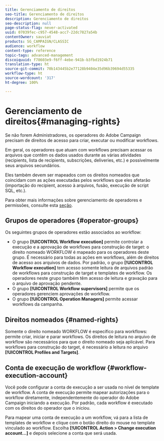 ```yaml
---
title: Gerenciamento de direitos
seo-title: Gerenciamento de direitos
description: Gerenciamento de direitos
seo-description: null
page-status-flag: never-activated
uuid: 07039fec-c957-4548-acc7-22dc7827a54b
contentOwner: sauviat
products: SG_CAMPAIGN/CLASSIC
audience: workflow
content-type: reference
topic-tags: advanced-management
discoiquuid: f78603e9-f6ff-4ebe-941b-b3fbd1924b71
translation-type: ht
source-git-commit: 70b143445b2e77128b9404e35d96b39694d55335
workflow-type: ht
source-wordcount: '317'
ht-degree: 100%

---
```



# Gerenciamento de direitos{#managing-rights}

Se não forem Administradores, os operadores do Adobe Campaign precisam de direitos de acesso para criar, executar ou modificar workflows.

Em geral, os operadores que atuam com workflows precisam acessar os arquivos que contêm os dados usados durante as várias atividades (recipients, lista de recipients, subscrições, deliveries, etc.) e possivelmente seus arquivos secundários.

Eles também devem ser mapeados com os direitos nomeados que coincidam com as ações executadas pelos workflows que eles afetarão (importação do recipient, acesso à arquivos, fusão, execução de script SQL, etc.).

Para obter mais informações sobre gerenciamento de operadores e permissões, consulte esta [seção](../../platform/using/access-management.md).

## Grupos de operadores {#operator-groups}

Os seguintes grupos de operadores estão associados ao workflow:

* O grupo **[!UICONTROL Workflow execution]** permite controlar a execução e a aprovação de workflows para construção de target: o direito nomeado WORKFLOW é mapeado para os operadores deste grupo. É necessário para todas as ações em workflows, além de direitos de acesso aos arquivos de dados. Por padrão, o grupo **[!UICONTROL Workflow execution]** tem acesso somente leitura de arquivos padrão de workflows para construção de target e templates de workflow. Os operadores neste grupo também têm acesso de leitura e gravação para o arquivo de aprovação pendente.
* O grupo **[!UICONTROL Workflow supervisors]** permite que os operadores gerenciem aprovações de workflow.
* O grupo **[!UICONTROL Operation Managers]** permite acessar workflows da campanha.

## Direitos nomeados {#named-rights}

Somente o direito nomeado WORKFLOW é específico para workflows: permite criar, iniciar e parar workflows. Os direitos de leitura no arquivo de workflow são necessários para que o direito nomeado seja aplicável. Para workflows para construção do target, é necessário a leitura no arquivo **[!UICONTROL Profiles and Targets]**.

## Conta de execução de workflow {#workflow-execution-account}

Você pode configurar a conta de execução a ser usada no nível de template de workflow. A conta de execução permite mapear autorizações para o workflow diretamente, independentemente do operador do Adobe Campaign iniciando a execução. Por padrão, cada workflow é executado com os direitos do operador que o iniciou.

Para mapear uma conta de execução a um workflow, vá para a lista de templates de workflow e clique com o botão direito do mouse no template vinculado ao workflow. Escolha **[!UICONTROL Action > Change execution account...]** e depois selecione a conta que será usada.

